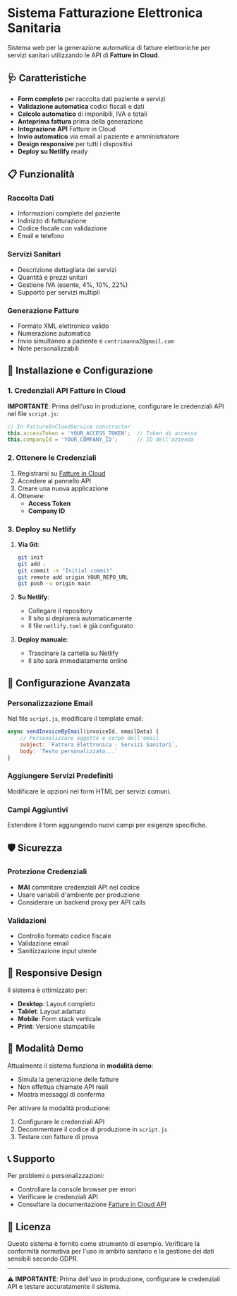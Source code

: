 # Sistema Fatturazione Elettronica Sanitaria

Sistema web per la generazione automatica di fatture elettroniche per servizi sanitari utilizzando le API di **Fatture in Cloud**.

## 🩺 Caratteristiche

- **Form completo** per raccolta dati paziente e servizi
- **Validazione automatica** codici fiscali e dati
- **Calcolo automatico** di imponibili, IVA e totali
- **Anteprima fattura** prima della generazione
- **Integrazione API** Fatture in Cloud
- **Invio automatico** via email al paziente e amministratore
- **Design responsive** per tutti i dispositivi
- **Deploy su Netlify** ready

## 📋 Funzionalità

### Raccolta Dati
- Informazioni complete del paziente
- Indirizzo di fatturazione
- Codice fiscale con validazione
- Email e telefono

### Servizi Sanitari
- Descrizione dettagliata dei servizi
- Quantità e prezzi unitari
- Gestione IVA (esente, 4%, 10%, 22%)
- Supporto per servizi multipli

### Generazione Fatture
- Formato XML elettronico valido
- Numerazione automatica
- Invio simultaneo a paziente e `centrimanna2@gmail.com`
- Note personalizzabili

## 🚀 Installazione e Configurazione

### 1. Credenziali API Fatture in Cloud

**IMPORTANTE**: Prima dell'uso in produzione, configurare le credenziali API nel file `script.js`:

```javascript
// In FattureInCloudService constructor
this.accessToken = 'YOUR_ACCESS_TOKEN';  // Token di accesso
this.companyId = 'YOUR_COMPANY_ID';      // ID dell'azienda
```

### 2. Ottenere le Credenziali

1. Registrarsi su [Fatture in Cloud](https://www.fattureincloud.it)
2. Accedere al pannello API
3. Creare una nuova applicazione
4. Ottenere:
   - **Access Token**
   - **Company ID**

### 3. Deploy su Netlify

1. **Via Git**:
   ```bash
   git init
   git add .
   git commit -m "Initial commit"
   git remote add origin YOUR_REPO_URL
   git push -u origin main
   ```

2. **Su Netlify**:
   - Collegare il repository
   - Il sito si deplorerà automaticamente
   - Il file `netlify.toml` è già configurato

3. **Deploy manuale**:
   - Trascinare la cartella su Netlify
   - Il sito sarà immediatamente online

## 🔧 Configurazione Avanzata

### Personalizzazione Email
Nel file `script.js`, modificare il template email:

```javascript
async sendInvoiceByEmail(invoiceId, emailData) {
    // Personalizzare oggetto e corpo dell'email
    subject: `Fattura Elettronica - Servizi Sanitari`,
    body: `Testo personalizzato...`
}
```

### Aggiungere Servizi Predefiniti
Modificare le opzioni nel form HTML per servizi comuni.

### Campi Aggiuntivi
Estendere il form aggiungendo nuovi campi per esigenze specifiche.

## 🛡️ Sicurezza

### Protezione Credenziali
- **MAI** commitare credenziali API nel codice
- Usare variabili d'ambiente per produzione
- Considerare un backend proxy per API calls

### Validazioni
- Controllo formato codice fiscale
- Validazione email
- Sanitizzazione input utente

## 📱 Responsive Design

Il sistema è ottimizzato per:
- **Desktop**: Layout completo
- **Tablet**: Layout adattato
- **Mobile**: Form stack verticale
- **Print**: Versione stampabile

## 🧪 Modalità Demo

Attualmente il sistema funziona in **modalità demo**:
- Simula la generazione delle fatture
- Non effettua chiamate API reali
- Mostra messaggi di conferma

Per attivare la modalità produzione:
1. Configurare le credenziali API
2. Decommentare il codice di produzione in `script.js`
3. Testare con fatture di prova

## 📞 Supporto

Per problemi o personalizzazioni:
- Controllare la console browser per errori
- Verificare le credenziali API
- Consultare la documentazione [Fatture in Cloud API](https://developers.fattureincloud.it)

## 📄 Licenza

Questo sistema è fornito come strumento di esempio. Verificare la conformità normativa per l'uso in ambito sanitario e la gestione dei dati sensibili secondo GDPR.

---

**⚠️ IMPORTANTE**: Prima dell'uso in produzione, configurare le credenziali API e testare accuratamente il sistema.